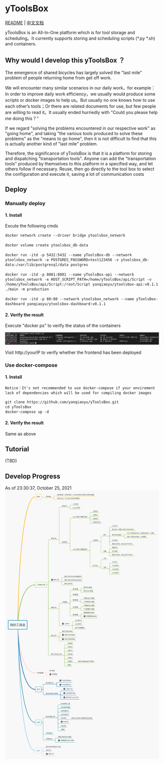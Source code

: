 # yToolsBox

[README](README_en.md) | [中文文档](README.md)

yToolsBox is an All-In-One platform which is for tool storage and scheduling。It currently supports storing and scheduling scripts (*.py *.sh) and containers.

## Why would I develop this yToolsBox ？

The emergence of shared bicycles has largely solved the "last mile" problem of people returning home from get off work.

We will encounter many similar scenarios in our daily work，for example：In order to improve daily work efficiency，we usually would produce some scripts or docker images to help us。But usually no one knows how to use each other’s tools；Or there are related documents for use, but few people are willing to read it。It usually ended hurriedly with "Could you please help me doing this？"

If we regard "solving the problems encountered in our respective work" as "going home", and taking "the various tools produced to solve these problems" as the "means to go home", then it is not difficult to find that this is actually another kind of "last mile" problem.

Therefore, the significance of yToolsBox is that it is a platform for storing and dispatching "transportation tools". Anyone can add the "transportation tools" produced by themselves to this platform in a specified way, and let others follow if necessary. Reuse, then go directly to the tool box to select the configuration and execute it, saving a lot of communication costs

## Deploy

### Manually deploy

#### 1. Install

Excute the following cmds

```shell
docker network create --driver bridge ytoolsbox_network

docker volume create ytoolsbox_db-data

docker run -itd -p 5432:5432 --name yToolsBox-db --network ytoolsbox_network -e POSTGRES_PASSWORD=test123456 -v ytoolsbox_db-data:/var/lib/postgresql/data postgres

docker run -itd -p 8081:8081 --name yToolsBox-api --network ytoolsbox_network -e HOST_SCRIPT_PATH=/home/yToolsBox/api/Script -v /home/yToolsBox/api/Script:/root/Script yanqiaoyu/ytoolsbox-api:v0.1.1  ./main -m production

docker run -itd -p 80:80 --network ytoolsbox_network --name yToolsBox-dashboard yanqiaoyu/ytoolsbox-dashboard:v0.1.1
```

#### 2. Verify the result

Execute "docker ps" to verify the status of the containers

![manu_deploy](/doc/pic/manu_deploy1.png)

Visit http://yourIP to verify whether the frontend has been deployed

### Use docker-compose

#### 1. Install

```shell
Notice：It's not recommended to use docker-compose if your envirement lack of dependencies which will be used for compiling docker images 
```

```shell
git clone https://github.com/yanqiaoyu/yToolsBox.git
cd yToolsBox
docker-compose up -d
```

#### 2. Verify the result

Same  as above

## Tutorial

(TBD)

## Develop Progress

As of 23:30:37, October 25, 2021
![developProgress](/doc/pic/developProgress.png)
